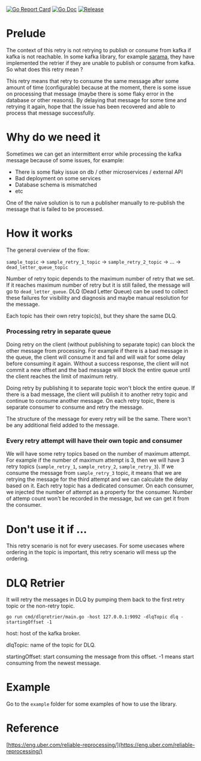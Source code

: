 [![Go Report Card](https://goreportcard.com/badge/github.com/honestbee/kafkaclient?style=flat-square)](https://goreportcard.com/report/github.com/honestbee/kafkaclient)
[![Go Doc](https://img.shields.io/badge/godoc-reference-blue.svg?style=flat-square)](http://godoc.org/github.com/honestbee/kafkaclient)
[![Release](https://img.shields.io/github/release/honestbee/kafkaclient.svg?style=flat-square)](https://github.com/honestbee/kafkaclient/releases/latest)

# Prelude

The context of this retry is not retrying to publish or consume from kafka if kafka is not reachable. In some kafka library, for example [sarama](https://github.com/Shopify/sarama), they have implemented the retrier if they are unable to publish or consume from kafka. So what does this retry mean ?

This retry means that retry to consume the same message after some amount of time (configurable) because at the moment, there is some issue on processing that message (maybe there is some flaky error in the database or other reasons). By delaying that message for some time and retrying it again, hope that the issue has been recovered and able to process that message successfully.

# Why do we need it

Sometimes we can get an intermittent error while processing the kafka message because of some issues, for example:
- There is some flaky issue on db / other microservices / external API
- Bad deployment on some services
- Database schema is mismatched
- etc

One of the naive solution is to run a publisher manually to re-publish the message that is failed to be processed.

# How it works

The general overview of the flow:

`sample_topic` -> `sample_retry_1_topic` -> `sample_retry_2_topic` -> ... -> `dead_letter_queue_topic`

Number of retry topic depends to the maximum number of retry that we set. If it reaches maximum number of retry but it is still failed, the message will go to `dead_letter_queue`. DLQ (Dead Letter Queue) can be used to collect these failures for visibility and diagnosis and maybe manual resolution for the message.

Each topic has their own retry topic(s), but they share the same DLQ.

### Processing retry in separate queue
Doing retry on the client (without publishing to separate topic) can block the other message from processing. For example if there is a bad message in the queue, the client will consume it and fail and will wait for some delay before consuming it again. Without a success response, the client will not commit a new offset and the bad message will block the entire queue until the client reaches the limit of maximum retry.

Doing retry by publishing it to separate topic won't block the entire queue. If there is a bad message, the client will publish it to another retry topic and continue to consume another message. On each retry topic, there is separate consumer to consume and retry the message.

The structure of the message for every retry will be the same. There won't be any additional field added to the message.

### Every retry attempt will have their own topic and consumer
We will have some retry topics based on the number of maximum attempt. For example if the number of maximum attempt is 3, then we will have 3 retry topics (`sample_retry_1`, `sample_retry_2`, `sample_retry_3`).  If we consume the message from `sample_retry_3` topic, it means that we are retrying the message for the third attempt and we can calculate the delay based on it. Each retry topic has a dedicated consumer. On each consumer, we injected the number of attempt as a property for the consumer. Number of attemp count won't be recorded in the message, but we can get it from the consumer.

# Don't use it if ...

This retry scenario is not for every usecases. For some usecases where ordering in the topic is important, this retry scenario will mess up the ordering.

# DLQ Retrier

It will retry the messages in DLQ by pumping them back to the first retry topic or the non-retry topic.

```
go run cmd/dlqretrier/main.go -host 127.0.0.1:9092 -dlqTopic dlq -startingOffset -1
```

host: host of the kafka broker.

dlqTopic: name of the topic for DLQ.

startingOffset: start consuming the message from this offset. -1 means start consuming from the newest message.

# Example

Go to the `example` folder for some examples of how to use the library.

# Reference

[https://eng.uber.com/reliable-reprocessing/](https://eng.uber.com/reliable-reprocessing/)
